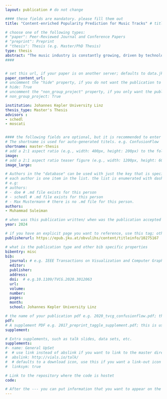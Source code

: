 ```yaml
---
layout: publication # do not change

#### these fields are mandatory. please fill them out
title: "Content-enriched Popularity Prediction for Music Tracks" # title of your publication 

# choose one of the following types:
# "paper": Peer-Reviewed Journal and Conference Papers
# "preprint": Preprint
# "thesis": Thesis (e.g. Master/PhD Thesis)
type: thesis
abstract: "The music industry is constantly growing, driven by technological advances that are reshaping how music is produced, distributed, and enjoyed by audiences. Accurately predicting music popularity is becoming a critical ability for artists, producers, and other stakeholders in the music industry.  Previous research has mainly considered the problem of predicting music track popularity as a classification or ranking problem, often simplifying it into binary outcomes such as popular or not popular classes. In this thesis, we take a different perspective and study the prediction of a music track's popularity, and define it as the daily percentage of listening events of a track using time series forecasting models. Additionally, the study aims to enrich these models with various types of content features (visual, audio, textual) derived from the tracks themselves, exploring the impact of these features on the prediction process. Two primary models are employed: DeepAR, a probabilistic Recurrent Neural Network (RNN)-based forecasting model, and Temporal Convolutional Networks (TCN), a variant of Convolutional Neural Networks (CNNs) designed to tackle sequence data. These models are initially trained using historical listening data and subsequently augmented with content features. Furthermore, a baseline Vector Autoregressive Integrated Moving Average (VARIMA) model was also utilized for comparison purposes. Our evaluations show that while employing content features can improve the performance and predictive power of the DeepAR model, these improvements are feature and step-specific, indicating the need for careful feature engineering and selection. In contrast, the TCN model excels in scenarios with longer forecasting horizons but shows mixed results with the integration of content features. However, both models outperformed our baseline VARIMA model."
####


# set this url, if your paper is on another server; defaults to data.jku-vds-lab.at
paper_content_url: 
# uncomment the "hide" property, if you do not want the publication to be displayed on the website (usually you don't need this)
# hide: True
# uncomment the "non_group_project" property, if you only want the publication to be displayed on your personal page (i.e. publications where you contributed, but does not have anything to do with the Vis Group e.g. Master Thesis,...)
# non_group_project: True

institution: Johannes Kepler University Linz 
thesis_type: Master's Thesis
advisors : 
- schedl
- moscati


#### the following fields are optional, but it is recommended to enter as much information as possible
# The shortname is used for auto-generated titels. e.g. ConfusionFlow
shortname: master-thesis
# add a 2:1 aspect ratio (e.g., width: 400px, height: 200px) to the folder /assets/images/papers/ e.g. 2020_tvcg_confusionflow.png
image: 
# add a 2:1 aspect ratio teaser figure (e.g., width: 1200px, height: 600px) to the folder /assets/images/papers/ e.g. 2020_tvcg_confusionflow_teaser.png
image_large: 

# Authors in the "database" can be used with just the key that is specified in the corresponding .md file (usually it is the lastname in lower case e.g. doe). Authors that do not have an individual page here should be stated with their full name (e.g. John Doe)
# each author is one item in the list. the list is enumerated with dashes ("-")
# e.g:
# authors:
# - doe # .md file exists for this person
# - schedl # .md file exists for this person
# - Max Mustermann # there is no .md file for this person.
authors:
- Muhammad Suleiman 

# when was this publication written/ when was the publication accepted (e.g. 2020)
year: 2024

# if you have an explicit page you want to reference, use this tag; otherwise it will be generated from your doi
publisherurl: https://epub.jku.at/obvulihs/content/titleinfo/10275167

# what is the publication type and other bib specific properties
bibentry: misc
bib:
  journal: # e.g. IEEE Transactions on Visualization and Computer Graphics (to appear)
  editor: 
  publisher: 
  address: 
  doi: 	# e.g.10.1109/TVCG.2020.3012063
  url: 
  volume: 
  number: 
  pages: 
  month:
  school: Johannes Kepler University Linz 

# the name of your publication pdf e.g. 2020_tvcg_confusionflow.pdf; this is usually uploaded to the caleydo aws server
pdf: 
# A supplement PDF e.g. 2017_preprint_taggle_supplement.pdf; this is usually uploaded to the caleydo aws server
supplement: 

# Extra supplements, such as talk slides, data sets, etc.
supplements:
#- name: General UpSet
#  # use link instead of abslink if you want to link to the master directory
#  abslink: http://vials.io/talk/
#  # defaults to a download icon, use this if you want a link-out icon
#  linksym: true

# Link to the repository where the code is hostet
code:

# After the --- you can put information that you want to appear on the website using markdown formatting or HTML. A good example are acknowledgements, extra references, an erratum, etc.
---
```




